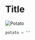# Title
![Potato](https://images.squarespace-cdn.com/content/v1/5b5b5824f2e6b10639fdaf09/a277eae9-bf1a-4e66-9daf-dd2e60209073/Produce+Storage+Tips+icons+%289%29.png)
```Python
potato = ""
```
